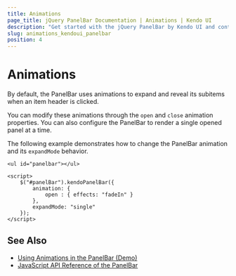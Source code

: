 ```yaml
---
title: Animations
page_title: jQuery PanelBar Documentation | Animations | Kendo UI
description: "Get started with the jQuery PanelBar by Kendo UI and control its animations."
slug: animations_kendoui_panelbar
position: 4
---
```


# Animations

By default, the PanelBar uses animations to expand and reveal its subitems when an item header is clicked.

You can modify these animations through the `open` and `close` animation properties. You can also configure the PanelBar to render a single opened panel at a time.

The following example demonstrates how to change the PanelBar animation and its `expandMode` behavior.

    <ul id="panelbar"></ul>

    <script>
        $("#panelBar").kendoPanelBar({
            animation: {
                open : { effects: "fadeIn" }
            },
            expandMode: "single"
        });
    </script>

## See Also

* [Using Animations in the PanelBar (Demo)](https://demos.telerik.com/kendo-ui/panelbar/animation)
* [JavaScript API Reference of the PanelBar](/api/javascript/ui/panelbar)
